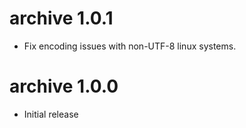 # archive 1.0.1

* Fix encoding issues with non-UTF-8 linux systems.

# archive 1.0.0

* Initial release

